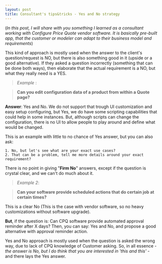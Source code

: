 ```yaml
---
layout: post
title: Consultant's tips&tricks - Yes and No strategy
---
```


(*In this post, I will share with you something I learned as a consultant working with Configure Price Quote vendor software. It is basically pre-built app, that the customer or  modeler can adapt to their business model and requirements*) 


This kind of approach is mostly used when the answer to the client's question/request is NO, but there is also something good in it (upside or a good alternative). If they asked a question incorrectly (something that can be done both ways), then elaborate that the actual requirement is a NO, but what they really need is a YES.

> *Example* :

> **Can you edit configuration data of a product from within a Quote page?**

**Answer**: Yes and No. We do not support that trough UI customization and easy setup configuring, but Yes, we do have some scripting capabilities that could help in some instances. But, although scripts can change the configuration, there is no UI to allow people to play around and define what would be changed.

This is an example with little to no chance of Yes answer, but you can also ask:

	1. No, but let's see what are your exact use cases?
	2. That can be a problem, tell me more details around your exact requirement?


There is no point in giving "**Firm No**" answers, except if the question is crystal clear, and we can't do much about it. 

> *Example 2*: 

> **Can your software provide scheduled actions that do certain job at certain times?**

This is a clear No (This is the case with vendor software, so no heavy customizations without software upgrade).

**But**, if the question is: Can CPQ software provide automated approval reminder after X days? Then, you can say: Yes and No, and propose a good alternative with approval reminder action.

Yes and No approach is mostly used when the question is asked the wrong way, due to lack of CPQ knowledge of Customer asking. So, in all essence - *the answer is No, but I do think that you are interested in 'this and this'* - and there lays the Yes answer.
